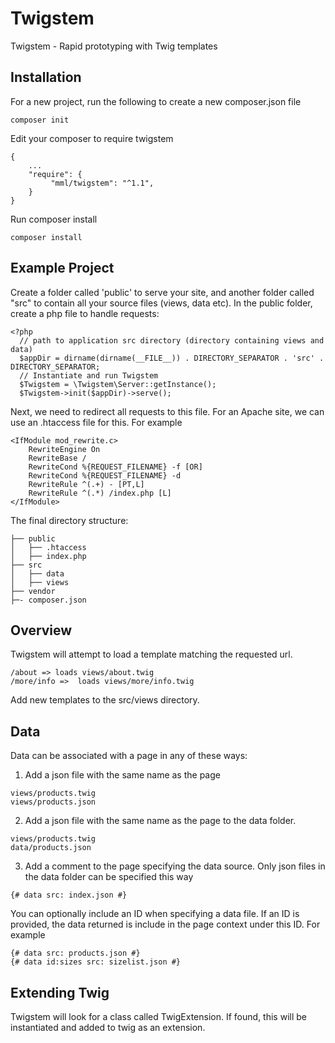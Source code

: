 # Twigstem
Twigstem - Rapid prototyping with Twig templates

## Installation

For a new project, run the following to create a new composer.json file

```
composer init
```

Edit your composer to require twigstem

```
{
    ...
    "require": {
    	 "mml/twigstem": "^1.1", 
    }
}
```

Run composer install 

```
composer install
```

## Example Project

Create a folder called 'public' to serve your site, and another folder called "src" 
to contain all your source files (views, data etc). In the public folder, create a 
php file to handle requests:

```
<?php
  // path to application src directory (directory containing views and data)
  $appDir = dirname(dirname(__FILE__)) . DIRECTORY_SEPARATOR . 'src' . DIRECTORY_SEPARATOR;
  // Instantiate and run Twigstem
  $Twigstem = \Twigstem\Server::getInstance();
  $Twigstem->init($appDir)->serve();
```

Next, we need to redirect all requests to this file. For an Apache site, we can use
an .htaccess file for this. For example

```
<IfModule mod_rewrite.c>
    RewriteEngine On
    RewriteBase /
    RewriteCond %{REQUEST_FILENAME} -f [OR]
    RewriteCond %{REQUEST_FILENAME} -d
    RewriteRule ^(.+) - [PT,L]
    RewriteRule ^(.*) /index.php [L]
</IfModule>
```

The final directory structure:

``` 
├── public
│   ├── .htaccess
│   ├── index.php  
├── src
│   ├── data
│   ├── views
├── vendor
├─- composer.json
```

## Overview

Twigstem will attempt to load a template matching the requested url.

```
/about => loads views/about.twig
/more/info =>  loads views/more/info.twig
```

Add new templates to the src/views directory.

## Data

Data can be associated with a page in any of these ways:
1. Add a json file with the same name as the page

```
views/products.twig
views/products.json
```


2. Add a json file with the same name as the page to the data folder.

```
views/products.twig
data/products.json
```

3. Add a comment to the page specifying the data source. Only json files in the data folder can be specified this way

```
{# data src: index.json #}
```
You can optionally include an ID when specifying a data file. If an ID is provided, the data returned is include in the page context under this ID.
For example

```
{# data src: products.json #}
{# data id:sizes src: sizelist.json #}
```

## Extending Twig

Twigstem will look for a class called TwigExtension. If found, this will 
be instantiated and added to twig as an extension. 